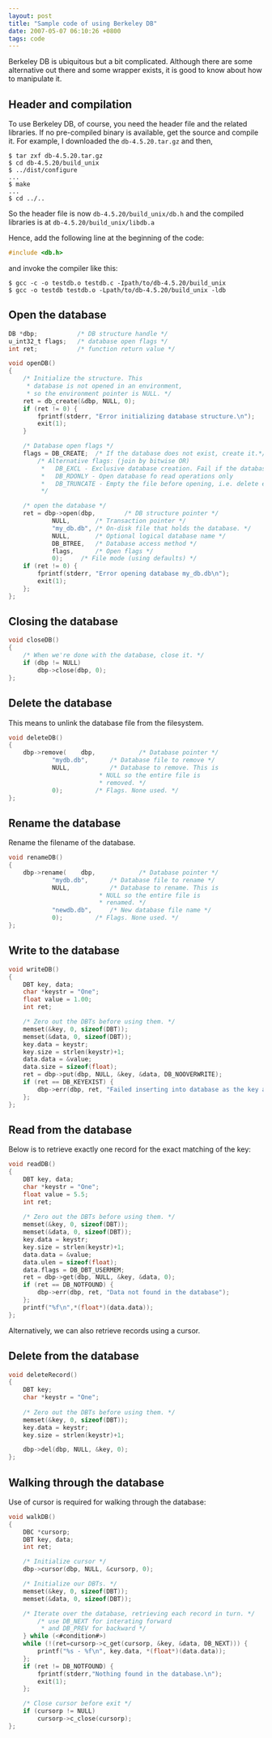 ```yaml
---
layout: post
title: "Sample code of using Berkeley DB"
date: 2007-05-07 06:10:26 +0800
tags: code
---
```


Berkeley DB is ubiquitous but a bit complicated. Although there are some
alternative out there and some wrapper exists, it is good to know about how to
manipulate it.

## Header and compilation

To use Berkeley DB, of course, you need the header file and the related libraries. If no pre-compiled binary is available, get the source and compile it. For example, I downloaded the `db-4.5.20.tar.gz` and then,

```
$ tar zxf db-4.5.20.tar.gz
$ cd db-4.5.20/build_unix
$ ../dist/configure
...
$ make
...
$ cd ../..
```

So the header file is now `db-4.5.20/build_unix/db.h` and the compiled libraries is at `db-4.5.20/build_unix/libdb.a`

Hence, add the following line at the beginning of the code:

```c
#include <db.h>
```

and invoke the compiler like this:

    $ gcc -c -o testdb.o testdb.c -Ipath/to/db-4.5.20/build_unix
    $ gcc -o testdb testdb.o -Lpath/to/db-4.5.20/build_unix -ldb

## Open the database

```c
DB *dbp;           /* DB structure handle */ 
u_int32_t flags;   /* database open flags */ 
int ret;           /* function return value */ 

void openDB()
{
	/* Initialize the structure. This 
	 * database is not opened in an environment, 
	 * so the environment pointer is NULL. */ 
	ret = db_create(&dbp, NULL, 0); 
	if (ret != 0) { 
		fprintf(stderr, "Error initializing database structure.\n");
		exit(1);
	} 

	/* Database open flags */ 
	flags = DB_CREATE;	/* If the database does not exist, create it.*/ 
		/* Alternative flags: (join by bitwise OR)
		 *   DB_EXCL - Exclusive database creation. Fail if the database already exists
		 *   DB_RDONLY - Open database fo read operations only
		 *   DB_TRUNCATE - Empty the file before opening, i.e. delete everything inside
		 */

	/* open the database */ 
	ret = dbp->open(dbp,		/* DB structure pointer */ 
			NULL,		/* Transaction pointer */ 
			"my_db.db",	/* On-disk file that holds the database. */ 
			NULL,		/* Optional logical database name */ 
			DB_BTREE,	/* Database access method */ 
			flags,		/* Open flags */ 
			0);		/* File mode (using defaults) */ 
	if (ret != 0) { 
		fprintf(stderr, "Error opening database my_db.db\n");
		exit(1);
	};
};
```

## Closing the database

```c
void closeDB()
{
	/* When we're done with the database, close it. */ 
	if (dbp != NULL) 
		dbp->close(dbp, 0); 
};
```

## Delete the database

This means to unlink the database file from the filesystem.

```c
void deleteDB()
{
	dbp->remove(	dbp,			/* Database pointer */
			"mydb.db",		/* Database file to remove */
			NULL,			/* Database to remove. This is
						 * NULL so the entire file is 
						 * removed. */
			0);			/* Flags. None used. */
};
```

## Rename the database

Rename the filename of the database.
```c
void renameDB()
{
	dbp->rename(	dbp,			/* Database pointer */
			"mydb.db",		/* Database file to rename */
			NULL,			/* Database to rename. This is 
						 * NULL so the entire file is 
						 * renamed. */
			"newdb.db",		/* New database file name */
			0);			/* Flags. None used. */
};
```

## Write to the database

```c
void writeDB()
{
	DBT key, data; 
	char *keystr = "One";
	float value = 1.00; 
	int ret; 

	/* Zero out the DBTs before using them. */ 
	memset(&key, 0, sizeof(DBT)); 
	memset(&data, 0, sizeof(DBT)); 
	key.data = keystr; 
	key.size = strlen(keystr)+1;
	data.data = &value;
	data.size = sizeof(float);
	ret = dbp->put(dbp, NULL, &key, &data, DB_NOOVERWRITE); 
	if (ret == DB_KEYEXIST) { 
		dbp->err(dbp, ret, "Failed inserting into database as the key already exists");
	};
};
```

## Read from the database
Below is to retrieve exactly one record for the exact matching of the key:
```c
void readDB()
{
	DBT key, data; 
	char *keystr = "One";
	float value = 5.5; 
	int ret;
	
	/* Zero out the DBTs before using them. */ 
	memset(&key, 0, sizeof(DBT)); 
	memset(&data, 0, sizeof(DBT)); 
	key.data = keystr;
	key.size = strlen(keystr)+1;
	data.data = &value;
	data.ulen = sizeof(float);
	data.flags = DB_DBT_USERMEM;
	ret = dbp->get(dbp, NULL, &key, &data, 0); 
	if (ret == DB_NOTFOUND) {
		dbp->err(dbp, ret, "Data not found in the database");
	};
	printf("%f\n",*(float*)(data.data));
};
```

Alternatively, we can also retrieve records using a cursor.

## Delete from the database

```c
void deleteRecord()
{
	DBT key;
	char *keystr = "One";
	
	/* Zero out the DBTs before using them. */ 
	memset(&key, 0, sizeof(DBT)); 
	key.data = keystr;
	key.size = strlen(keystr)+1;

	dbp->del(dbp, NULL, &key, 0); 
};
```

## Walking through the database

Use of cursor is required for walking through the database:

```c
void walkDB()
{
	DBC *cursorp; 
	DBT key, data; 
	int ret; 

	/* Initialize cursor */ 
	dbp->cursor(dbp, NULL, &cursorp, 0); 

	/* Initialize our DBTs. */ 
	memset(&key, 0, sizeof(DBT)); 
	memset(&data, 0, sizeof(DBT)); 

	/* Iterate over the database, retrieving each record in turn. */
		/* use DB_NEXT for interating forward
		 * and DB_PREV for backward */
	} while (<#condition#>) 
	while (!(ret=cursorp->c_get(cursorp, &key, &data, DB_NEXT))) {
		printf("%s - %f\n", key.data, *(float*)(data.data));
	}; 
	if (ret != DB_NOTFOUND) { 
		fprintf(stderr,"Nothing found in the database.\n");
		exit(1);
	};

	/* Close cursor before exit */
	if (cursorp != NULL) 
		cursorp->c_close(cursorp); 
};
```

